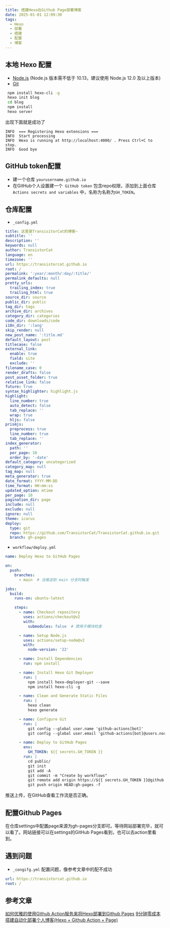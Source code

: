 ```yaml
---
title: 搭建Hexo在Github Page部署博客
date: 2025-01-01 12:09:30
tags:
  - Hexo
  - 部署
  - 搭建
  - 配置
  - 博客
---
```


## 本地 Hexo 配置

- [Node.js](http://nodejs.org/) (Node.js 版本需不低于 10.13，建议使用 Node.js 12.0 及以上版本)
- [Git](http://git-scm.com/)

```bash
 npm install hexo-cli -g
 hexo init blog
 cd blog
 npm install
 hexo server
```

出现下面就是成功了

```shell
INFO  === Registering Hexo extensions ===
INFO  Start processing
INFO  Hexo is running at http://localhost:4000/ . Press Ctrl+C to stop.
INFO  Good bye
```


## GitHub token配置

- 建一个仓库 `yourusername.github.io`
- 在GitHub个人设置建一个` GitHub token` 包含repo权限，添加到上面仓库`Actions secrets and variables` 中，名称为名称为`GH_TOKEN`。


## 仓库配置

- `_config.yml`
```yaml
title: 这里是TransisitorCat的博客~
subtitle: ''
description: ''
keywords: null
author: TransistorCat
language: en
timezone: ''
url: https://transistorcat.github.io
root: /
permalink: ':year/:month/:day/:title/'
permalink_defaults: null
pretty_urls:
  trailing_index: true
  trailing_html: true
source_dir: source
public_dir: public
tag_dir: tags
archive_dir: archives
category_dir: categories
code_dir: downloads/code
i18n_dir: ':lang'
skip_render: null
new_post_name: ':title.md'
default_layout: post
titlecase: false
external_link:
  enable: true
  field: site
  exclude: ''
filename_case: 0
render_drafts: false
post_asset_folder: true
relative_link: false
future: true
syntax_highlighter: highlight.js
highlight:
  line_number: true
  auto_detect: false
  tab_replace: ''
  wrap: true
  hljs: false
prismjs:
  preprocess: true
  line_number: true
  tab_replace: ''
index_generator:
  path: ''
  per_page: 10
  order_by: '-date'
default_category: uncategorized
category_map: null
tag_map: null
meta_generator: true
date_format: YYYY-MM-DD
time_format: HH:mm:ss
updated_option: mtime
per_page: 10
pagination_dir: page
include: null
exclude: null
ignore: null
theme: icarus
deploy:
  type: git
  repo: https://github.com/TransistorCat/TransistorCat.github.io.git
  branch: gh-pages

```

- `workflow/deploy.yml`
```yml
name: Deploy Hexo to GitHub Pages

on:
  push:
    branches:
      - main  # 当推送到 main 分支时触发

jobs:
  build:
    runs-on: ubuntu-latest

    steps:
      - name: Checkout repository
        uses: actions/checkout@v2
        with:
          submodules: false  # 禁用子模块检查

      - name: Setup Node.js
        uses: actions/setup-node@v2
        with:
          node-version: '22'

      - name: Install Dependencies
        run: npm install

      - name: Install Hexo Git Deployer
        run: |
          npm install hexo-deployer-git --save
          npm install hexo-cli -g

      - name: Clean and Generate Static Files
        run: |
          hexo clean
          hexo generate

      - name: Configure Git
        run: |
          git config --global user.name 'github-actions[bot]'
          git config --global user.email 'github-actions[bot]@users.noreply.github.com'

      - name: Deploy to GitHub Pages
        env:
          GH_TOKEN: ${{ secrets.GH_TOKEN }}
        run: |
          cd public/
          git init
          git add -A
          git commit -m "Create by workflows"
          git remote add origin https://${{ secrets.GH_TOKEN }}@github.com/TransistorCat/TransistorCat.github.io.git
          git push origin HEAD:gh-pages -f
```
推送上传，在GitHub查看工作流是否正确。

## 配置Github Pages

在仓库settings中配置page来源为gh-pages分支即可。等待网站部署完毕，就可以看了。网站链接可以在settings的GitHub Pages看到，也可以去action里看到。

## 遇到问题
- `_congifg.yml` 配置问题，像参考文章中的配不成功
```yaml
url: https://transistorcat.github.io
root: /
```

## 参考文章
[如何优雅的使用Github Action服务来将Hexo部署到Github Pages](https://xiamu-ssr.github.io/Hexo/2024/06/19/2024-H1/2024-06-19-12-31-52/?t=1735694460620#10-%E6%B7%BB%E5%8A%A0%E6%96%87%E7%AB%A0)
[9分钟零成本搭建自动化部署个人博客(Hexo + Github Action + Page)](https://www.bilibili.com/video/BV1xTgTemEDU/?spm_id_from=333.337.search-card.all.click&vd_source=b24628656ffe38823dbdc1fab44aa361)